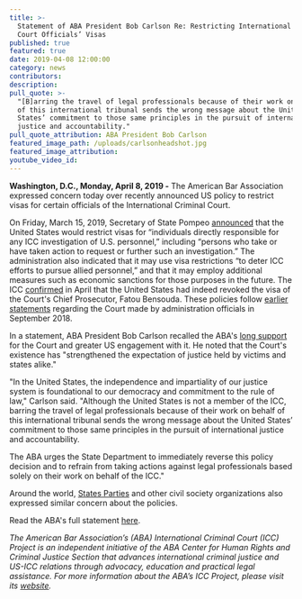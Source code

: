 ```yaml
---
title: >-
  Statement of ABA President Bob Carlson Re: Restricting International Criminal
  Court Officials’ Visas
published: true
featured: true
date: 2019-04-08 12:00:00
category: news
contributors:
description:
pull_quote: >-
  "[B]arring the travel of legal professionals because of their work on behalf
  of this international tribunal sends the wrong message about the United
  States’ commitment to those same principles in the pursuit of international
  justice and accountability."
pull_quote_attribution: ABA President Bob Carlson
featured_image_path: /uploads/carlsonheadshot.jpg
featured_image_attribution:
youtube_video_id:
---
```


**Washington, D.C., Monday, April 8, 2019 -** The American Bar Association expressed concern today over recently announced US policy to restrict visas for certain officials of the International Criminal Court.

On Friday, March 15, 2019, Secretary of State Pompeo [announced](https://www.state.gov/secretary/remarks/2019/03/290394.htm) that the United States would restrict visas for “individuals directly responsible for any ICC investigation of U.S. personnel,” including “persons who take or have taken action to request or further such an investigation.” The administration also indicated that it may use visa restrictions “to deter ICC efforts to pursue allied personnel,” and that it may employ additional measures such as economic sanctions for those purposes in the future. The ICC&nbsp;[confirmed](https://www.nytimes.com/2019/04/05/world/europe/us-icc-prosecutor-afghanistan.html) in April that the United States had indeed revoked the visa of the Court's Chief Prosecutor, Fatou Bensouda. These policies follow [earlier statements](https://www.aljazeera.com/news/2018/09/full-text-john-bolton-speech-federalist-society-180910172828633.html)&nbsp;regarding the Court made by administration officials in September 2018.

In a statement, ABA President Bob Carlson recalled the ABA's [long support](https://www.aba-icc.org/the-aba-icc-project/aba-policy-on-the-icc/) for the Court and greater US engagement with it. He noted that the Court's existence has "strengthened the expectation of justice held by victims and states alike."&nbsp;

"In the United States, the independence and impartiality of our justice system is foundational to our democracy and commitment to the rule of law," Carlson said. "Although the United States is not a member of the ICC, barring the travel of legal professionals because of their work on behalf of this international tribunal sends the wrong message about the United States’ commitment to those same principles in the pursuit of international justice and accountability.

The ABA urges the State Department to immediately reverse this policy decision and to refrain from taking actions against legal professionals based solely on their work on behalf of the ICC."

Around the world, [States Parties](https://twitter.com/i/moments/1106668772956475393) and other civil society organizations also expressed similar concern about the policies.&nbsp;

Read the ABA's full statement [here](https://www.americanbar.org/news/abanews/aba-news-archives/2019/04/statement-of-aba-president-bob-carlson-re--restricting-internati/).

*The American Bar Association’s (ABA) International Criminal Court (ICC) Project is an independent initiative of the ABA Center for Human Rights and Criminal Justice Section that advances international criminal justice and US-ICC relations through advocacy, education and practical legal assistance. For more information about the ABA’s ICC Project, please visit its*&nbsp;[*website*](https://www.international-criminal-justice-today.org/news/aba-reaffirms-strong-support-for-the-icc-before-the-assembly-of-states-parties/www.aba-icc.org)*.*